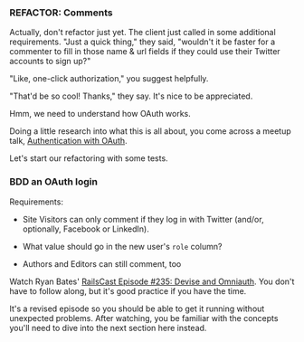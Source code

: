 ### REFACTOR: Comments

Actually, don't refactor just yet. The client just called in some additional requirements. "Just a quick thing," they said, "wouldn't it be faster for a commenter to fill in those name & url fields if they could use their Twitter accounts to sign up?"

"Like, one-click authorization," you suggest helpfully.

"That'd be so cool! Thanks," they say. It's nice to be appreciated.

Hmm, we need to understand how OAuth works.

Doing a little research into what this is all about, you come across a meetup talk, [Authentication with OAuth](https://www.youtube.com/watch?v=khnmMv4_RCE).

Let's start our refactoring with some tests.

### BDD an OAuth login

Requirements:

- Site Visitors can only comment if they log in with Twitter (and/or, optionally, Facebook or LinkedIn).

- What value should go in the new user's `role` column?

- Authors and Editors can still comment, too

Watch Ryan Bates' [RailsCast Episode #235: Devise and Omniauth](http://railscasts.com/episodes/235-devise-and-omniauth-revised?view=asciicast). You don't have to follow along, but it's good practice if you have the time.

It's a revised episode so you should be able to get it running without unexpected problems. After watching, you be familiar with the concepts you'll need to dive into the next section here instead.

